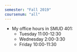 ```yaml
---
semester: "Fall 2019"
coursenum: "all"
---
```

*   My office hours in SMUD 401: 
    *   Tuesday 11:00-12:30
    *   Wednesday 2:00-3:30
    *   Friday 10:00-11:30
